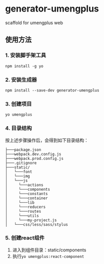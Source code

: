 # generator-umengplus
scaffold for umengplus web

## 使用方法

### 1. 安装脚手架工具
```
npm install -g yo
```

### 2. 安装生成器
```
npm install --save-dev generator-umengplus
```

### 3. 创建项目
```
yo umengplus
```

### 4. 目录结构
按上述步骤操作后，会得到如下目录结构：
```
├───package.json
├───webpack.dev.config.js
├───webpack.prod.config.js
├───.gitignore
├───static/
│   └───font
│   └───img
│   └───js
│     └───actions
│     └───components
│     └───constants
│     └───container
│     └───lib
│     └───reducers
│     └───routes
│     └───utils
│     └───my-project.js
│   └───css/less/sass/stylus
```

### 5. 创建react组件
1. 进入到组件目录：static/components
2. 执行`yo umengplus:react-component`

